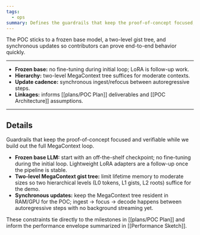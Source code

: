 ```yaml
---
tags:
  - ops
summary: Defines the guardrails that keep the proof-of-concept focused, reproducible, and verifiable.
---
```

 The POC sticks to a frozen base model, a two-level gist tree, and synchronous updates so contributors can prove end-to-end behavior quickly.

---

- **Frozen base:** no fine-tuning during initial loop; LoRA is follow-up work.
- **Hierarchy:** two-level MegaContext tree suffices for moderate contexts.
- **Update cadence:** synchronous ingest/refocus between autoregressive steps.
- **Linkages:** informs [[plans/POC Plan]] deliverables and [[POC Architecture]] assumptions.

---
## Details

Guardrails that keep the proof-of-concept focused and verifiable while we build out the full MegaContext loop.

- **Frozen base LLM:** start with an off-the-shelf checkpoint; no fine-tuning during the initial loop. Lightweight LoRA adapters are a follow-up once the pipeline is stable.
- **Two-level MegaContext gist tree:** limit lifetime memory to moderate sizes so two hierarchical levels (L0 tokens, L1 gists, L2 roots) suffice for the demo.
- **Synchronous updates:** keep the MegaContext tree resident in RAM/GPU for the POC; ingest → focus → decode happens between autoregressive steps with no background streaming yet.

These constraints tie directly to the milestones in [[plans/POC Plan]] and inform the performance envelope summarized in [[Performance Sketch]].
